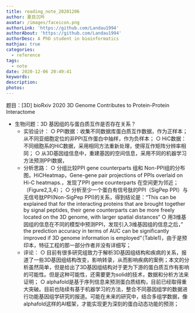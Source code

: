 ```yaml
---
title: reading_note_20201206
author: 夏目沉吟
avatar: /images/faceicon.png
authorLink: 'https://github.com/Landau1994'
authorAbout: 'https://github.com/Landau1994'
authorDesc: A PhD student in bioinformatics
mathjax: true
categories:
  - reference
tags:
  - note
date: 2020-12-06 20:49:41
keywords:
description:
photos:
---
```

	
  题目：[3D] bioRxiv 2020 3D Genome Contributes to Protein-Protein Interactome
  - 生物问题：3D 基因组的与蛋白质互作是否存在关系？
	- 实验设计：
		○ PPI数据：收集不同数据库蛋白质互作数据，作为正样本；从不同亚细胞定位的非PPI互作蛋白中抽样，作为负样本；
		○ HiC数据：不同细胞系的HiC数据，采用相同方法重新处理，使得互作矩阵分辨率相同；
		○ 从3D基因组信息中，重建基因的空间信息，采用不同的机器学习方法预测PPI数据，
	- 分析思路：
		○ 分组比较PPI gene counterparts 组和 Non-PPI组的分布图，HiCHeatmap，Gene-gene pair projections of PPIs overlaid on Hi-C heatmaps.，发现了PPI gene counterparts 在空间更为邻近；（Figure2,3,4）；
		○ 分析至少一个蛋白有信号肽的PPI（SigPep PPI）与无信号肽PPI(Non-SigPep PPI)的关系，得到结论是：“This can be explained that for the interacting proteins that are brought together by signal peptides, their gene counterparts can be more freely located on the 3D genome, with larger spatial distances“
		○ 用3维基因组的信息在不同的模型中预测PPI，发现引入3维基因组的信息之后，”
		the prediction accuracy in terms of AUC can be significantly improved if 3D genome information is employed“（Table1)，由于是预印本，特征工程的那一部分作者并没有详细写；
	- 评论：
		○ 目前有很多研究组致力于解析3D基因组结构和疾病的关系，报道了一些3D基因组结构改变，影响转录，从而影响疾病的案例；本文的分析虽然简单，但是给出了3D基因组结构对于更为下游的蛋白质互作有影响的可能性。但是这种可能性，还需要更为solid的技术，数据和分析方法来证明；
		○ alphafold是基于序列信息来预测蛋白质结构，目前已经取得重大突破。目前也陆续有基于机器学习的方法，整合不同基因组学的数据进行功能基因组学研究的报道。可能在未来的研究中，结合多组学数据，像alphafold这样的AI框架，才能实现更为深刻的蛋白动态功能的预测；
